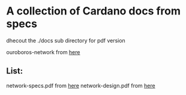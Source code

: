 # A collection of Cardano docs from specs 

dhecout the ./docs sub directory for pdf version

ouroboros-network from [here](https://github.com/input-output-hk/ouroboros-network)

## List:
network-specs.pdf from [here](https://github.com/input-output-hk/ouroboros-network/tree/master/docs/network-spec)
network-design.pdf from [here](https://github.com/input-output-hk/ouroboros-network/tree/master/docs/network-design)


